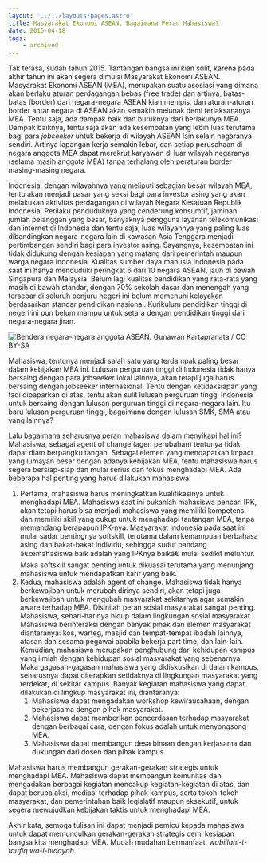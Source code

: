 ```yaml
---
layout: "../../layouts/pages.astro"
title: Masyarakat Ekonomi ASEAN, Bagaimana Peran Mahasiswa?
date: 2015-04-18
tags:
    - archived
---
```


Tak terasa, sudah tahun 2015. Tantangan bangsa ini kian sulit, karena pada akhir tahun ini akan segera dimulai Masyarakat Ekonomi ASEAN. Masyarakat Ekonomi ASEAN (MEA), merupakan suatu asosiasi yang dimana akan berlaku aturan perdagangan bebas (free trade) dan artinya, batas-batas (border) dari negara-negara ASEAN kian menipis, dan aturan-aturan border antar negara di ASEAN akan semakin melunak demi terlaksananya MEA. Tentu saja, ada dampak baik dan buruknya dari berlakunya MEA. Dampak baiknya, tentu saja akan ada kesempatan yang lebih luas terutama bagi para *jobseeker* untuk bekerja di wilayah ASEAN lain selain negaranya sendiri. Artinya lapangan kerja semakin lebar, dan setiap perusahaan di  negara anggota MEA dapat merekrut karyawan di luar wilayah negaranya (selama masih anggota MEA) tanpa terhalang oleh peraturan border masing-masing negara.

Indonesia, dengan wilayahnya yang meliputi sebagian besar wilayah MEA, tentu akan menjadi pasar yang seksi bagi para investor asing yang akan melakukan aktivitas perdagangan di wilayah Negara Kesatuan Republik Indonesia. Perilaku penduduknya yang cenderung konsumtif, jaminan jumlah pelanggan yang besar, banyaknya pengguna layanan telekomunikasi dan internet di Indonesia dan tentu saja, luas wilayahnya yang paling luas dibandingkan negara-negara lain di kawasan Asia Tenggara menjadi pertimbangan sendiri bagi para investor asing. Sayangnya, kesempatan ini tidak didukung dengan kesiapan yang matang dari pemerintah maupun warga negara Indonesia. Kualitas sumber daya manusia Indonesia pada saat ini hanya menduduki peringkat 6 dari 10 negara ASEAN, jauh di bawah Singapura dan Malaysia. Belum lagi kualitas pendidikan yang rata-rata yang masih di bawah standar, dengan 70% sekolah dasar dan menengah yang tersebar di seluruh penjuru negeri ini belum memenuhi kelayakan berdasarkan standar pendidikan nasional. Kurikulum pendidikan tinggi di negeri ini pun belum mampu untuk setara dengan pendidikan tinggi dari negara-negara jiran.

![Bendera negara-negara anggota ASEAN. *Gunawan Kartapranata / [CC BY-SA](https://creativecommons.org/licenses/by-sa/3.0)*](https://upload.wikimedia.org/wikipedia/commons/thumb/5/59/ASEAN_Nations_Flags_in_Jakarta_3.jpg/1280px-ASEAN_Nations_Flags_in_Jakarta_3.jpg)

Mahasiswa, tentunya menjadi salah satu yang terdampak paling besar dalam kebijakan MEA ini. Lulusan perguruan tinggi di Indonesia tidak hanya bersaing dengan para jobseeker lokal lainnya, akan tetapi juga harus bersaing dengan jobseeker internasional. Tentu dengan ketidaksiapan yang tadi dipaparkan di atas, tentu akan sulit lulusan perguruan tinggi Indonesia untuk bersaing dengan lulusan perguruan tinggi di negara-negara lain. Itu baru lulusan perguruan tinggi, bagaimana dengan lulusan SMK, SMA atau yang lainnya?

Lalu bagaimana seharusnya peran mahasiswa dalam menyikapi hal ini? Mahasiswa, sebagai agent of change (agen perubahan) tentunya tidak dapat diam berpangku tangan. Sebagai elemen yang mendapatkan impact yang lumayan besar dengan adanya kebijakan MEA, tentu mahasiswa harus segera bersiap-siap dan mulai serius dan fokus menghadapi MEA. Ada beberapa hal penting yang harus dilakukan mahasiswa:

1. Pertama, mahasiswa harus meningkatkan kualifikasinya untuk menghadapi MEA. Mahasiswa saat ini bukanlah mahasiswa pencari IPK, akan tetapi harus bisa menjadi mahasiswa yang memiliki kompetensi dan memiliki skill yang cukup untuk menghadapi tantangan MEA, tanpa memandang berapapun IPK-nya. Masyarakat Indonesia pada saat ini mulai sadar pentingnya softskill, terutama dalam kemampuan berbahasa asing dan bakat-bakat individu, sehingga sudut pandang â€œmahasiswa baik adalah yang IPKnya baikâ€ mulai sedikit meluntur. Maka softskill sangat penting untuk dikuasai terutama yang menunjang mahasiswa untuk mendapatkan karir yang baik.
2. Kedua, mahasiswa adalah agent of change. Mahasiswa tidak hanya berkewajiban untuk merubah dirinya sendiri, akan tetapi juga berkewajiban untuk mengubah masyarakat sekitarnya agar semakin aware terhadap MEA. Disinilah peran sosial masyarakat sangat penting. Mahasiswa, sehari-harinya hidup dalam lingkungan sosial masyarakat. Mahasiswa berinteraksi dengan banyak pihak dan elemen masyarakat diantaranya: kos, warteg, masjid dan tempat-tempat ibadah lainnya, atasan dan sesama pegawai apabila bekerja part time, dan lain-lain. Kemudian, mahasiswa merupakan penghubung dari kehidupan kampus yang ilmiah dengan kehidupan sosial masyarakat yang sebenarnya. Maka gagasan-gagasan mahasiswa yang didiskusikan di dalam kampus, seharusnya dapat diterapkan setidaknya di lingkungan masyarakat yang terdekat, di sekitar kampus. Banyak kegiatan mahasiswa yang dapat dilakukan di lingkup masyarakat ini, diantaranya: 
    1. Mahasiswa dapat mengadakan workshop kewirausahaan, dengan bekerjasama dengan pihak masyarakat.
    2. Mahasiswa dapat memberikan pencerdasan terhadap masyarakat dengan berbagai cara, dengan fokus adalah untuk  menyongsong MEA.
    3. Mahasiswa dapat membangun desa binaan dengan kerjasama dan dukungan dari dosen dan pihak kampus.

Mahasiswa harus membangun gerakan-gerakan strategis untuk menghadapi MEA. Mahasiswa dapat membangun komunitas dan mengadakan berbagai kegiatan mencakup kegiatan-kegiatan di atas, dan dapat berupa aksi, mediasi terhadap pihak kampus, serta tokoh-tokoh masyarakat, dan pemerintahan baik legislatif maupun eksekutif, untuk segera mewujudkan kebijakan taktis untuk menghadapi MEA.

Akhir kata, semoga tulisan ini dapat menjadi pemicu kepada mahasiswa untuk dapat memunculkan gerakan-gerakan strategis demi kesiapan bangsa kita menghadapi MEA. Mudah mudahan bermanfaat, *wabillahi-t-taufiq wa-l-hidayah.*